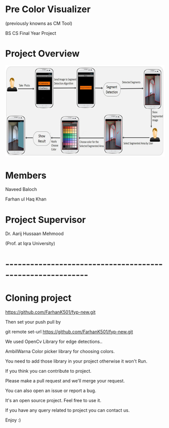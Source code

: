 # Pre Color Visualizer
(previously knowns as CM Tool)

BS CS Final Year Project

# Project Overview
![alt tag](https://github.com/FarhanK501/fyp-new/blob/master/res/drawable-hdpi/projectsummary.png)

# Members
Naveed Baloch

Farhan ul Haq Khan

# Project Supervisor
Dr. Aarij Hussaan Mehmood

(Prof. at Iqra University)

# ----------------------------------------------------------
# Cloning project 
https://github.com/FarhanK501/fyp-new.git

Then set your push pull by

git remote set-url https://github.com/FarhanK501/fyp-new.git

We used OpenCv Library for edge detections..

AmbilWarna Color picker library for choosing colors.

You need to add those library in your project otherwise it won't Run.

If you think you can contribute to project.

Please make a pull request and we'll merge your request.

You can also open an issue or report a bug.

It's an open source project. Feel free to use it.

If you have any query related to project you can contact us.

Enjoy :)
